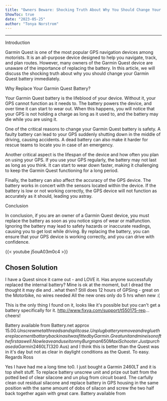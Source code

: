 ```yaml
---
title: "Owners Beware: Shocking Truth About Why You Should Change Your Garmin Quest Battery ASAP!"
ShowToc: true 
date: "2023-05-25"
author: "Tonya Norstrom"
---
```

*****
Introduction

Garmin Quest is one of the most popular GPS navigation devices among motorists. It is an all-purpose device designed to help you navigate, track, and plan routes. However, many owners of the Garmin Quest device are unaware of the importance of replacing the battery. In this article, we will discuss the shocking truth about why you should change your Garmin Quest battery immediately.

Why Replace Your Garmin Quest Battery?

Your Garmin Quest battery is the lifeblood of your device. Without it, your GPS cannot function as it needs to. The battery powers the device, and over time it can start to wear out. When this happens, you will notice that your GPS is not holding a charge as long as it used to, and the battery may die while you are using it.

One of the critical reasons to change your Garmin Quest battery is safety. A faulty battery can lead to your GPS suddenly shutting down in the middle of driving, causing accidents. A dead battery can also make it harder for rescue teams to locate you in case of an emergency.

Another critical aspect is the lifespan of the device and how often you plan on using your GPS. If you use your GPS regularly, the battery may not last as long as you think. It can start to wear down faster, making it challenging to keep the Garmin Quest functioning for a long period.

Finally, the battery can also affect the accuracy of the GPS device. The battery works in concert with the sensors located within the device. If the battery is low or not working correctly, the GPS device will not function as accurately as it should, leading you astray.

Conclusion

In conclusion, if you are an owner of a Garmin Quest device, you must replace the battery as soon as you notice signs of wear or malfunction. Ignoring the battery may lead to safety hazards or inaccurate readings, causing you to get lost while driving. By replacing the battery, you can ensure that your GPS device is working correctly, and you can drive with confidence.

{{< youtube j5ouA03m0c4 >}} 



## Chosen Solution
 I have a Quest since it came out - and LOVE it. Has anyone successfully replaced the internal battery?
Mine is ok at the moment, but I dread the thought it may die and ..what then? Still does 12 hours of GPSing - great on the Motorbike, no wires needed
All the new ones only do 5 hrs when new :(

 This is the only thing I found on it, looks like it's possible but you can't get a battery specifically for it.
http://www.fixya.com/support/t550175-rep...
cheers!

 Battery available from Battery.net approx $15.00.  Unscrew metal threads and split case. Unplug battery remove and reglue the replacement battary back in as it was fitted by Garmin.  Great unit and mine is on of the first as well.  Now leave and use it on my Burgman 650 Maxi Schooter.  Just purchased a Garmin 2460LT ($320 Aus) and I think this is better than the Quest was in it's day but not as clear in daylight conditions as the Quest.  To easy.   Regards Ross

 Yes I have had me a long time to0.  I just bought a Garmin 2460LT and it is top shelt stuff.
To replace battery unscrew unit and prize out batt from the potted bed of clear silacone and un plug from circuit board.  The carfully clean out residual silacone and replace battery in GPS housing in the same position with the same amount of dobs of silacon and screw the two half back together again with great care.  Battery available from




